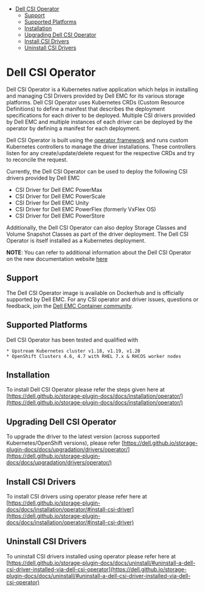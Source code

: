 - [Dell CSI Operator](#dell-csi-operator)
  - [Support](#support)
  - [Supported Platforms](#supported-platforms)
  - [Installation](#installation)
  - [Upgrading Dell CSI Operator](#upgrading-dell-csi-operator)
  - [Install CSI Drivers](#install-csi-drivers)
  - [Uninstall CSI Drivers](#uninstall-csi-drivers)

# Dell CSI Operator
Dell CSI Operator is a Kubernetes native application which helps in installing and managing CSI Drivers provided by Dell EMC for its various storage platforms. 
Dell CSI Operator uses Kubernetes CRDs (Custom Resource Definitions) to define a manifest that describes the deployment specifications for each driver to be deployed. Multiple CSI drivers provided by Dell EMC and multiple instances of each driver can be deployed by the operator by defining a manifest for each deployment.

Dell CSI Operator is built using the [operator framework](https://github.com/operator-framework) and runs custom Kubernetes controllers to manage the driver installations. These controllers listen for any create/update/delete request for the respective CRDs and try to reconcile the request.

Currently, the Dell CSI Operator can be used to deploy the following CSI drivers provided by Dell EMC

* CSI Driver for Dell EMC PowerMax
* CSI Driver for Dell EMC PowerScale
* CSI Driver for Dell EMC Unity
* CSI Driver for Dell EMC PowerFlex (formerly VxFlex OS)
* CSI Driver for Dell EMC PowerStore

Additionally, the Dell CSI Operator can also deploy Storage Classes and Volume Snapshot Classes as part of the driver deployment.
The Dell CSI Operator is itself installed as a Kubernetes deployment.

**NOTE**: You can refer to additional information about the Dell CSI Operator on the new documentation website [here](https://dell.github.io/storage-plugin-docs/docs/installation/operator/)

## Support
The Dell CSI Operator image is available on Dockerhub and is officially supported by Dell EMC.
For any CSI operator and driver issues, questions or feedback, join the [Dell EMC Container community](https://www.dell.com/community/Containers/bd-p/Containers).

## Supported Platforms
Dell CSI Operator has been tested and qualified with 

    * Upstream Kubernetes cluster v1.18, v1.19, v1.20
    * OpenShift Clusters 4.6, 4.7 with RHEL 7.x & RHCOS worker nodes

## Installation
To install Dell CSI Operator please refer the steps given here at [https://dell.github.io/storage-plugin-docs/docs/installation/operator/](https://dell.github.io/storage-plugin-docs/docs/installation/operator/)

## Upgrading Dell CSI Operator
To upgrade the driver to the latest version (across supported Kubernetes/OpenShift versions), please refer [https://dell.github.io/storage-plugin-docs/docs/upgradation/drivers/operator/](https://dell.github.io/storage-plugin-docs/docs/upgradation/drivers/operator/)

## Install CSI Drivers
To install CSI drivers using operator please refer here at [https://dell.github.io/storage-plugin-docs/docs/installation/operator/#install-csi-driver](https://dell.github.io/storage-plugin-docs/docs/installation/operator/#install-csi-driver)

## Uninstall CSI Drivers
To uninstall CSI drivers installed using operator please refer here at [https://dell.github.io/storage-plugin-docs/docs/uninstall/#uninstall-a-dell-csi-driver-installed-via-dell-csi-operator](https://dell.github.io/storage-plugin-docs/docs/uninstall/#uninstall-a-dell-csi-driver-installed-via-dell-csi-operator)
